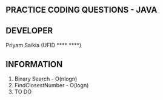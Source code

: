 ## **PRACTICE CODING QUESTIONS - JAVA**

## **DEVELOPER**
Priyam Saikia (UFID **** ****)

## **INFORMATION** 

1. Binary Search - O(nlogn)
2. FindClosestNumber - O(logn)
3. TO DO
